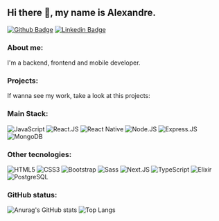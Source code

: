 ## Hi there 👋, my name is Alexandre.


[![Github Badge](https://img.shields.io/badge/GitHub-100000?style=for-the-badge&logo=github&logoColor=white)](https://github.com/alexandreatlima)
[![Linkedin Badge](https://img.shields.io/badge/LinkedIn-0077B5?style=for-the-badge&logo=linkedin&logoColor=white)](https://www.linkedin.com/in/alexandreatlima/)

### About me:
I'm a backend, frontend and mobile developer.

### Projects:
If wanna see my work, take a look at this projects:


### Main Stack:

![JavaScript](https://img.shields.io/badge/JavaScript-F7DF1E?style=for-the-badge&logo=javascript&logoColor=black)
![React.JS](https://img.shields.io/badge/React-20232A?style=for-the-badge&logo=react&logoColor=61DAFB)
![React Native](https://img.shields.io/badge/React_Native-20232A?style=for-the-badge&logo=react&logoColor=61DAFB)
![Node.JS](https://img.shields.io/badge/Node.js-339933?style=for-the-badge&logo=nodedotjs&logoColor=white)
![Express.JS](https://img.shields.io/badge/Express.js-000000?style=for-the-badge&logo=express&logoColor=white)
![MongoDB](https://img.shields.io/badge/MongoDB-4EA94B?style=for-the-badge&logo=mongodb&logoColor=white)

### Other tecnologies:
![HTML5](https://img.shields.io/badge/HTML5-E34F26?style=for-the-badge&logo=html5&logoColor=white)
![CSS3](https://img.shields.io/badge/CSS3-1572B6?style=for-the-badge&logo=css3&logoColor=white)
![Bootstrap](https://img.shields.io/badge/Bootstrap-563D7C?style=for-the-badge&logo=bootstrap&logoColor=white)
![Sass](https://img.shields.io/badge/Sass-CC6699?style=for-the-badge&logo=sass&logoColor=white)
![Next.JS](https://img.shields.io/badge/next.js-000000?style=for-the-badge&logo=nextdotjs&logoColor=white)
![TypeScript](https://img.shields.io/badge/TypeScript-007ACC?style=for-the-badge&logo=typescript&logoColor=white)
![Elixir](https://img.shields.io/badge/Elixir-4B275F?style=for-the-badge&logo=elixir&logoColor=white)
![PostgreSQL](https://img.shields.io/badge/PostgreSQL-316192?style=for-the-badge&logo=postgresql&logoColor=white)


### GitHub status: 

![Anurag's GitHub stats](https://github-readme-stats.vercel.app/api?username=alexandreatlima&hide=stars,issues)
![Top Langs](https://github-readme-stats.vercel.app/api/top-langs/?username=alexandreatlima&layout=compact)






